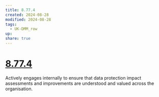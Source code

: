 ```yaml
---
title: 8.77.4
created: 2024-08-28
modified: 2024-08-28
tags:
  - UK-DMM_row
up: 
share: true
---
```

# [8.77.4](8.77.4.md)

Actively engages internally to ensure that data protection impact assessments and improvements are understood and valued across the organisation.

